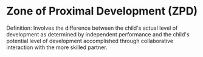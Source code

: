 # Zone of Proximal Development (ZPD)

Definition: Involves the difference between the child's actual level of development as determined by independent performance and the child's potential level of development accomplished through collaborative interaction with the more skilled partner.